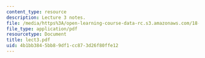 ```yaml
---
content_type: resource
description: Lecture 3 notes.
file: /media/https%3A/open-learning-course-data-rc.s3.amazonaws.com/18-409-behavior-of-algorithms-spring-2002/4b1bb3845bb89df1cc873d26f80ffe12_lect3.pdf
file_type: application/pdf
resourcetype: Document
title: lect3.pdf
uid: 4b1bb384-5bb8-9df1-cc87-3d26f80ffe12
---
```

